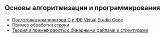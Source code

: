 ## Основы алгоритмизации и программирования


- [Подготовка компилятора C и IDE Visual Studio Code](https://github.com/the-hwk/GSTU-algorithms-and-programming-basics/blob/main/%D0%9F%D0%BE%D0%B4%D0%B3%D0%BE%D1%82%D0%BE%D0%B2%D0%BA%D0%B0%20%D0%BA%D0%BE%D0%BC%D0%BF%D0%B8%D0%BB%D1%8F%D1%82%D0%BE%D1%80%D0%B0%20%D0%B8%20IDE%20VS%20Code.pdf)
- [Пример обработки строки](https://github.com/the-hwk/GSTU-algorithms-and-programming-basics/blob/main/string_processing_example.c)
- [Теория и пример работы с бинарными файлами и структурами](https://github.com/the-hwk/GSTU-algorithms-and-programming-basics/tree/main/file-example)